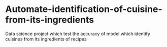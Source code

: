 # Automate-identification-of-cuisine-from-its-ingredients
Data science project which test the accuracy of model which identify cuisines from its ingredients of recipes
